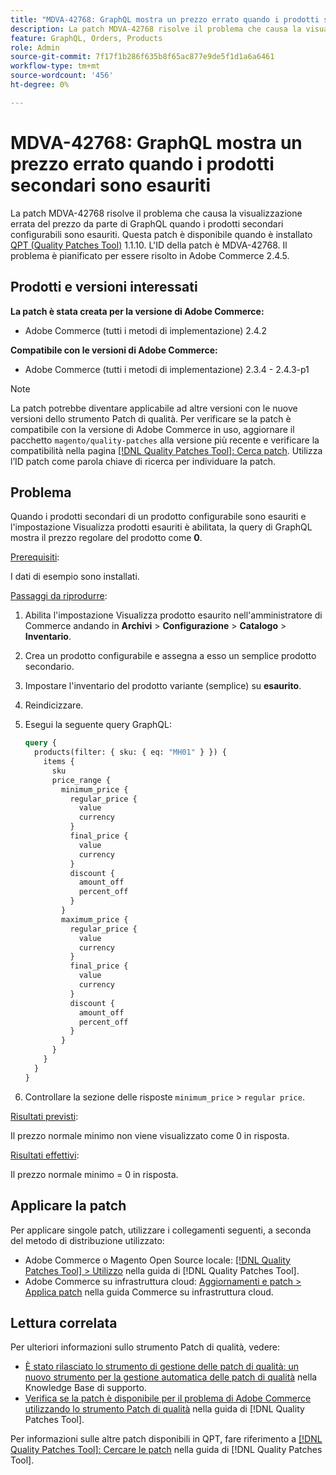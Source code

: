 ```yaml
---
title: "MDVA-42768: GraphQL mostra un prezzo errato quando i prodotti secondari sono esauriti"
description: La patch MDVA-42768 risolve il problema che causa la visualizzazione errata del prezzo da parte di GraphQL quando i prodotti secondari configurabili sono esauriti. Questa patch è disponibile quando è installato [Quality Patches Tool (QPT)](https://experienceleague.adobe.com/en/docs/commerce-knowledge-base/kb/announcements/commerce-announcements/magento-quality-patches-released-new-tool-to-self-serve-quality-patches) 1.1.10. L'ID della patch è MDVA-42768. Il problema è pianificato per essere risolto in Adobe Commerce 2.4.5.
feature: GraphQL, Orders, Products
role: Admin
source-git-commit: 7f17f1b286f635b8f65ac877e9de5f1d1a6a6461
workflow-type: tm+mt
source-wordcount: '456'
ht-degree: 0%

---
```


# MDVA-42768: GraphQL mostra un prezzo errato quando i prodotti secondari sono esauriti

La patch MDVA-42768 risolve il problema che causa la visualizzazione errata del prezzo da parte di GraphQL quando i prodotti secondari configurabili sono esauriti. Questa patch è disponibile quando è installato [QPT (Quality Patches Tool)](https://experienceleague.adobe.com/en/docs/commerce-knowledge-base/kb/announcements/commerce-announcements/magento-quality-patches-released-new-tool-to-self-serve-quality-patches) 1.1.10. L&#39;ID della patch è MDVA-42768. Il problema è pianificato per essere risolto in Adobe Commerce 2.4.5.

## Prodotti e versioni interessati

**La patch è stata creata per la versione di Adobe Commerce:**

* Adobe Commerce (tutti i metodi di implementazione) 2.4.2

**Compatibile con le versioni di Adobe Commerce:**

* Adobe Commerce (tutti i metodi di implementazione) 2.3.4 - 2.4.3-p1

>[!NOTE]
>
>La patch potrebbe diventare applicabile ad altre versioni con le nuove versioni dello strumento Patch di qualità. Per verificare se la patch è compatibile con la versione di Adobe Commerce in uso, aggiornare il pacchetto `magento/quality-patches` alla versione più recente e verificare la compatibilità nella pagina [[!DNL Quality Patches Tool]: Cerca patch](https://experienceleague.adobe.com/en/docs/commerce-knowledge-base/kb/announcements/commerce-announcements/magento-quality-patches-released-new-tool-to-self-serve-quality-patches). Utilizza l’ID patch come parola chiave di ricerca per individuare la patch.

## Problema

Quando i prodotti secondari di un prodotto configurabile sono esauriti e l&#39;impostazione Visualizza prodotti esauriti è abilitata, la query di GraphQL mostra il prezzo regolare del prodotto come **0**.

<u>Prerequisiti</u>:

I dati di esempio sono installati.

<u>Passaggi da riprodurre</u>:

1. Abilita l&#39;impostazione Visualizza prodotto esaurito nell&#39;amministratore di Commerce andando in **Archivi** > **Configurazione** > **Catalogo** > **Inventario**.
1. Crea un prodotto configurabile e assegna a esso un semplice prodotto secondario.
1. Impostare l&#39;inventario del prodotto variante (semplice) su **esaurito**.
1. Reindicizzare.
1. Esegui la seguente query GraphQL:

   ```GraphQL
   query {
     products(filter: { sku: { eq: "MH01" } }) {
       items {
         sku
         price_range {
           minimum_price {
             regular_price {
               value
               currency
             }
             final_price {
               value
               currency
             }
             discount {
               amount_off
               percent_off
             }
           }
           maximum_price {
             regular_price {
               value
               currency
             }
             final_price {
               value
               currency
             }
             discount {
               amount_off
               percent_off
             }
           }
         }
       }
     }
   }
   ```

1. Controllare la sezione delle risposte `minimum_price` > `regular price`.

<u>Risultati previsti</u>:

Il prezzo normale minimo non viene visualizzato come 0 in risposta.

<u>Risultati effettivi</u>:

Il prezzo normale minimo = 0 in risposta.

## Applicare la patch

Per applicare singole patch, utilizzare i collegamenti seguenti, a seconda del metodo di distribuzione utilizzato:

* Adobe Commerce o Magento Open Source locale: [[!DNL Quality Patches Tool] > Utilizzo](/help/tools/quality-patches-tool/usage.md) nella guida di [!DNL Quality Patches Tool].
* Adobe Commerce su infrastruttura cloud: [Aggiornamenti e patch > Applica patch](https://experienceleague.adobe.com/docs/commerce-cloud-service/user-guide/develop/upgrade/apply-patches.html) nella guida Commerce su infrastruttura cloud.

## Lettura correlata

Per ulteriori informazioni sullo strumento Patch di qualità, vedere:

* [È stato rilasciato lo strumento di gestione delle patch di qualità: un nuovo strumento per la gestione automatica delle patch di qualità](https://experienceleague.adobe.com/en/docs/commerce-knowledge-base/kb/announcements/commerce-announcements/magento-quality-patches-released-new-tool-to-self-serve-quality-patches) nella Knowledge Base di supporto.
* [Verifica se la patch è disponibile per il problema di Adobe Commerce utilizzando lo strumento Patch di qualità](/help/tools/quality-patches-tool/patches-available-in-qpt/check-patch-for-magento-issue-with-magento-quality-patches.md) nella guida di [!DNL Quality Patches Tool].

Per informazioni sulle altre patch disponibili in QPT, fare riferimento a [[!DNL Quality Patches Tool]: Cercare le patch](https://experienceleague.adobe.com/tools/commerce-quality-patches/index.html) nella guida di [!DNL Quality Patches Tool].
